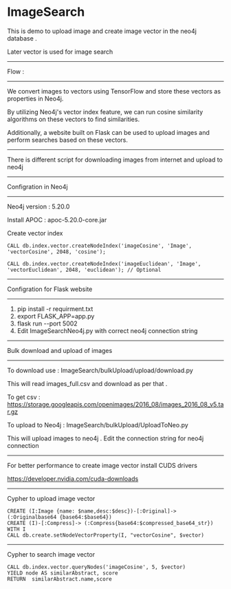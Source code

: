 # ImageSearch

This is demo to upload image and create image vector in the neo4j database .

Later vector is used for image search

____________

Flow :
____________


We convert images to vectors using TensorFlow and store these vectors as properties in Neo4j.

By utilizing Neo4j's vector index feature, we can run cosine similarity algorithms on these vectors to find similarities.

Additionally, a website built on Flask can be used to upload images and perform searches based on these vectors.

____________


There is different script for downloading images from internet and upload to neo4j 

____________

Configration in Neo4j 
____________

Neo4j version : 5.20.0

Install APOC : apoc-5.20.0-core.jar

Create vector index

```
CALL db.index.vector.createNodeIndex('imageCosine', 'Image', 'vectorCosine', 2048, 'cosine');
```
```
CALL db.index.vector.createNodeIndex('imageEuclidean', 'Image', 'vectorEuclidean', 2048, 'euclidean'); // Optional 
```
____________

Configration for Flask website 
____________

  1.  pip install -r requirment.txt
  2.  export FLASK_APP=app.py  
  3.  flask run --port 5002                  
  4.  Edit ImageSearchNeo4j.py with correct neo4j connection string 


____________
Bulk download and upload of images 
____________


To download use : ImageSearch/bulkUpload/upload/download.py 

This will read images_full.csv and download as per that . 

To get csv : https://storage.googleapis.com/openimages/2016_08/images_2016_08_v5.tar.gz


To upload to Neo4j : ImageSearch/bulkUpload/UploadToNeo.py

This will upload images to neo4j . Edit the connection string for neo4j connection 

____________

For better performance to create image vector install CUDS drivers 

https://developer.nvidia.com/cuda-downloads

____________

Cypher to upload image vector

```
CREATE (I:Image {name: $name,desc:$desc})-[:Original]->(:Originalbase64 {base64:$base64})
CREATE (I)-[:Compress]-> (:Compress{base64:$compressed_base64_str})  
WITH I 
CALL db.create.setNodeVectorProperty(I, "vectorCosine", $vector)
```
____________

Cypher to search image vector

```
CALL db.index.vector.queryNodes('imageCosine', 5, $vector)
YIELD node AS similarAbstract, score
RETURN  similarAbstract.name,score
```          
                             


